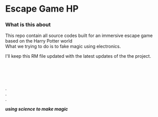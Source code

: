 # Escape Game HP

<h3> What is this about </h3>

This repo contain all source codes built for an immersive escape game based on the Harry Potter world
<br> What we trying to do is to fake magic using electronics.

I'll keep this RM file updated with the latest updates of the the project.
<br><br><br><br><br>
<br>
.<br>
.<br>
.<br>

***using science to make magic***
